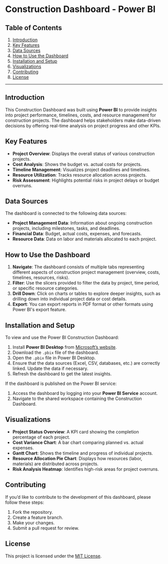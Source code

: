 

# Construction Dashboard - Power BI

## Table of Contents
1. [Introduction](#introduction)
2. [Key Features](#key-features)
3. [Data Sources](#data-sources)
4. [How to Use the Dashboard](#how-to-use-the-dashboard)
5. [Installation and Setup](#installation-and-setup)
6. [Visualizations](#visualizations)
7. [Contributing](#contributing)
8. [License](#license)

---

## Introduction
This Construction Dashboard was built using **Power BI** to provide insights into project performance, timelines, costs, and resource management for construction projects. The dashboard helps stakeholders make data-driven decisions by offering real-time analysis on project progress and other KPIs.

## Key Features
- **Project Overview**: Displays the overall status of various construction projects.
- **Cost Analysis**: Shows the budget vs. actual costs for projects.
- **Timeline Management**: Visualizes project deadlines and timelines.
- **Resource Utilization**: Tracks resource allocation across projects.
- **Risk Assessment**: Highlights potential risks in project delays or budget overruns.
  
## Data Sources
The dashboard is connected to the following data sources:
- **Project Management Data**: Information about ongoing construction projects, including milestones, tasks, and deadlines.
- **Financial Data**: Budget, actual costs, expenses, and forecasts.
- **Resource Data**: Data on labor and materials allocated to each project.

## How to Use the Dashboard
1. **Navigate**: The dashboard consists of multiple tabs representing different aspects of construction project management (overview, costs, timelines, resources, risks).
2. **Filter**: Use the slicers provided to filter the data by project, time period, or specific resource categories.
3. **Drill Down**: Click on charts or tables to explore deeper insights, such as drilling down into individual project data or cost details.
4. **Export**: You can export reports in PDF format or other formats using Power BI's export feature.

## Installation and Setup
To view and use the Power BI Construction Dashboard:
1. Install **Power BI Desktop** from [Microsoft’s website](https://powerbi.microsoft.com/desktop/).
2. Download the `.pbix` file of the dashboard.
3. Open the `.pbix` file in Power BI Desktop.
4. Ensure that the data sources (Excel, CSV, databases, etc.) are correctly linked. Update the data if necessary.
5. Refresh the dashboard to get the latest insights.

If the dashboard is published on the Power BI service:
1. Access the dashboard by logging into your **Power BI Service** account.
2. Navigate to the shared workspace containing the Construction Dashboard.

## Visualizations
- **Project Status Overview**: A KPI card showing the completion percentage of each project.
- **Cost Variance Chart**: A bar chart comparing planned vs. actual expenses.
- **Gantt Chart**: Shows the timeline and progress of individual projects.
- **Resource Allocation Pie Chart**: Displays how resources (labor, materials) are distributed across projects.
- **Risk Analysis Heatmap**: Identifies high-risk areas for project overruns.

## Contributing
If you’d like to contribute to the development of this dashboard, please follow these steps:
1. Fork the repository.
2. Create a feature branch.
3. Make your changes.
4. Submit a pull request for review.

## License
This project is licensed under the [MIT License](LICENSE).

